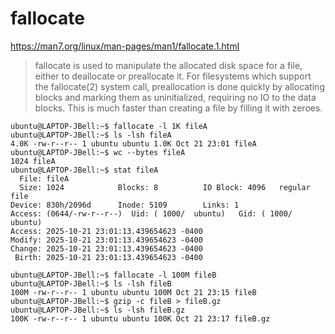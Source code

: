 # fallocate

<https://man7.org/linux/man-pages/man1/fallocate.1.html>

> fallocate is used to manipulate the allocated disk space for a file, either to deallocate or preallocate it.
> For filesystems which support the fallocate(2) system call, preallocation is done quickly by allocating blocks
> and marking them as uninitialized, requiring no IO to the data blocks. This is much faster than creating a file by filling it with zeroes.

```console
ubuntu@LAPTOP-JBell:~$ fallocate -l 1K fileA
ubuntu@LAPTOP-JBell:~$ ls -lsh fileA
4.0K -rw-r--r-- 1 ubuntu ubuntu 1.0K Oct 21 23:01 fileA
ubuntu@LAPTOP-JBell:~$ wc --bytes fileA
1024 fileA
ubuntu@LAPTOP-JBell:~$ stat fileA
  File: fileA
  Size: 1024            Blocks: 8          IO Block: 4096   regular file
Device: 830h/2096d      Inode: 5109        Links: 1
Access: (0644/-rw-r--r--)  Uid: ( 1000/  ubuntu)   Gid: ( 1000/  ubuntu)
Access: 2025-10-21 23:01:13.439654623 -0400
Modify: 2025-10-21 23:01:13.439654623 -0400
Change: 2025-10-21 23:01:13.439654623 -0400
 Birth: 2025-10-21 23:01:13.439654623 -0400
```

```console
ubuntu@LAPTOP-JBell:~$ fallocate -l 100M fileB
ubuntu@LAPTOP-JBell:~$ ls -lsh fileB
100M -rw-r--r-- 1 ubuntu ubuntu 100M Oct 21 23:15 fileB
ubuntu@LAPTOP-JBell:~$ gzip -c fileB > fileB.gz
ubuntu@LAPTOP-JBell:~$ ls -lsh fileB.gz
100K -rw-r--r-- 1 ubuntu ubuntu 100K Oct 21 23:17 fileB.gz
```


